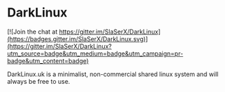 # DarkLinux

[![Join the chat at https://gitter.im/SlaSerX/DarkLinux](https://badges.gitter.im/SlaSerX/DarkLinux.svg)](https://gitter.im/SlaSerX/DarkLinux?utm_source=badge&utm_medium=badge&utm_campaign=pr-badge&utm_content=badge)

 DarkLinux.uk is a minimalist, non-commercial shared linux system and will always be free to use.
